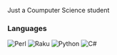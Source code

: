 Just a Coumputer Science student

### Languages

![Perl](https://img.shields.io/badge/-Perl-000?&logo=Perl&color=blue)
![Raku](https://img.shields.io/badge/-Raku-000?color=blueviolet)
![Python](https://img.shields.io/badge/-Python-000?&logo=Python&color=yellow)
![C#](https://img.shields.io/badge/-CSharp-000?logo=csharp&color=brightgreen)

